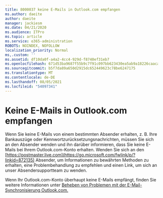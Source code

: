 ```yaml
---
title: 8000037 keine E-Mails in Outlook.com empfangen
ms.author: daeite
author: daeite
manager: jackiesm
ms.date: 04/21/2020
ms.audience: ITPro
ms.topic: article
ms.service: o365-administration
ROBOTS: NOINDEX, NOFOLLOW
localization_priority: Normal
ms,.custom: ''
ms.assetid: df10da0f-a4a2-4cc4-929d-f8740ef31eb7
ms.openlocfilehash: 671d53ba9687f55b9c7f91c097bb623430ea5ab9a18226caacabdc92f6b410d8
ms.sourcegitcommit: b5f7da89a650d2915dc652449623c78be6247175
ms.translationtype: MT
ms.contentlocale: de-DE
ms.lasthandoff: 08/05/2021
ms.locfileid: "54097341"
---
```

# <a name="not-receiving-mail-in-outlookcom"></a>Keine E-Mails in Outlook.com empfangen

Wenn Sie keine E-Mails von einem bestimmten Absender erhalten, z. B. Ihre Bankauszüge oder Kennwortzurücksetzungsnachrichten, müssen Sie sich an den Absender wenden und ihn darüber informieren, dass Sie keine E-Mails bei Ihrem Outlook.com-Konto erhalten. Wenden Sie sich an den [https://postmaster.live.com](https://go.microsoft.com/fwlink/p/?linkid=872135) Absender, um Informationen zu bewährten Methoden zu erhalten, eine Problembehandlung zu empfehlen und einen Link, um sich an unser Absendersupportteam zu wenden.
  
Wenn Ihr Outlook.com-Konto überhaupt keine E-Mails empfängt, finden Sie weitere Informationen unter [Beheben von Problemen mit der E-Mail-Synchronisierung Outlook.com.](https://go.microsoft.com/fwlink/p/?linkid=874363)
  

